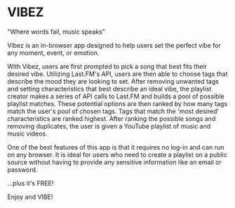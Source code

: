 # VIBEZ

"Where words fail, music speaks"

Vibez is an in-browser app designed to help users set the perfect vibe for any moment, event, or emotion.

With Vibez, users are first prompted to pick a song that best fits their desired vibe. Utilizing Last.FM's API, users are then able to choose tags that describe the mood they are looking to set. After removing unwanted tags and setting characteristics that best describe an ideal vibe, the playlist creator makes a series of API calls to Last.FM and builds a pool of possible playlist matches. These potential options are then ranked by how many tags match the user's pool of chosen tags. Tags that match the 'most desired' characteristics are ranked highest. After ranking the possible songs and removing duplicates, the user is given a YouTube playlist of music and music videos.

One of the best features of this app is that it requires no log-in and can run on any browser. It is ideal for users who need to create a playlist on a public source without having to provide any sensitive information like an email or password.

...plus it's FREE!

Enjoy and VIBE!
